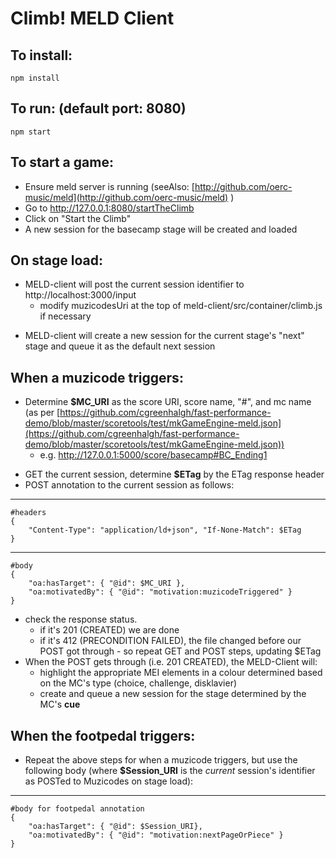 Climb! MELD Client
===========
To install:
-----------
	npm install

To run: (default port: 8080)
----------------------------
	npm start

To start a game:
----------------
- 	Ensure meld server is running (seeAlso: [http://github.com/oerc-music/meld](http://github.com/oerc-music/meld) )
- 	Go to http://127.0.0.1:8080/startTheClimb
- 	Click on "Start the Climb"
- 	A new session for the basecamp stage will be created and loaded

On stage load:
--------------
- 	MELD-client will post the current session identifier to http://localhost:3000/input
	* modify muzicodesUri at the top of meld-client/src/container/climb.js if necessary
* MELD-client will create a new session for the current stage's "next" stage and queue it as the default next session

When a muzicode triggers:
-------------------------
- 	Determine **$MC_URI** as the score URI, score name, "#", and mc name (as per [https://github.com/cgreenhalgh/fast-performance-demo/blob/master/scoretools/test/mkGameEngine-meld.json](https://github.com/cgreenhalgh/fast-performance-demo/blob/master/scoretools/test/mkGameEngine-meld.json))
	* e.g. http://127.0.0.1:5000/score/basecamp#BC_Ending1
* 	 GET the current session, determine **$ETag** by the ETag response header
* 	 POST annotation to the current session as follows:

---------
	#headers
	{
		"Content-Type": "application/ld+json", "If-None-Match": $ETag
	}
---
	#body
	{
		"oa:hasTarget": { "@id": $MC_URI },
		"oa:motivatedBy": { "@id": "motivation:muzicodeTriggered" }
	}
	
* check the response status.
	* if it's 201 (CREATED) we are done
	* if it's 412 (PRECONDITION FAILED), the file changed before our POST got through - so repeat GET and POST steps, updating $ETag
* When the POST gets through (i.e. 201 CREATED), the MELD-Client will:
	* highlight the appropriate MEI elements in a colour determined based on the MC's type (choice, challenge, disklavier)
	* create and queue a new session for the stage determined by the MC's **cue**
	

When the footpedal triggers:
-------------------------------
-	 Repeat the above steps for when a muzicode triggers, but use the following body (where **$Session_URI** is the *current* session's identifier as POSTed to Muzicodes on stage load):

----
	#body for footpedal annotation
	{
		"oa:hasTarget": { "@id": $Session_URI},
		"oa:motivatedBy": { "@id": "motivation:nextPageOrPiece" }
	}
